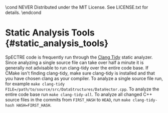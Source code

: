 \cond NEVER
Distributed under the MIT License.
See LICENSE.txt for details.
\endcond
# Static Analysis Tools {#static_analysis_tools}

SpECTRE code is frequently run through the
[Clang Tidy](http://clang.llvm.org/extra/clang-tidy/) static analyzer.
Since analyzing a single source file can take over half a minute it
is generally not advisable to run clang-tidy over the entire code base.
If CMake isn't finding clang-tidy, make sure clang-tidy is installed and that
you have chosen clang as your compiler. To analyze a single source file
run, for example
`make clang-tidy FILE=/path/to/source/src/DataStructures/DataVector.cpp`.
To analyze the entire code base run `make clang-tidy-all`. To analyze all
changed C++ source files in the commits from `FIRST_HASH` to `HEAD`, run `make
clang-tidy-hash HASH=FIRST_HASH`.
